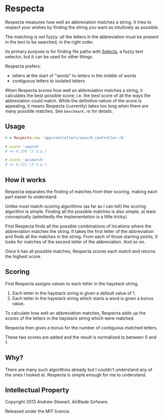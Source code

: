 # Respecta

Respecta measures how well an abbreviation matches a string.  It tries to respect your wishes by finding the string you want as intuitively as possible.

The matching is not fuzzy: all the letters in the abbreviation must be present in the text to be searched, in the right order.

Its primary purpose is for finding file paths with [Selecta][], a fuzzy text selector, but it can be used for other things.

Respecta prefers:

- letters at the start of "words" to letters in the middle of words
- contiguous letters to isolated letters

When Respecta scores how well an abbreviation matches a string, it calculates the best possible score; i.e. the best score of all the ways the abbreviation could match.  While the definitive nature of the score is appealing, it means Respecta (currently) takes too long when there are many possible matches.  See `benchmark.rb` for details.


## Usage

```ruby
r = Respecta.new 'app/controllers/search_controller.rb'

r.score 'search'
# => 0.158 (3 d.p.)

r.score 'acsearch'
# => 0.211 (3 d.p.)
```


## How it works

Respecta separates the finding of matches from their scoring, making each part easier to understand.

Unlike most match-scoring algorithms (as far as I can tell) the scoring algorithm is simple.  Finding all the possible matches is also simple, at least conceptually (admittedly the implementation is a little tricky).

First Respecta finds all the possible combinations of locations where the abbreviation matches the string.  It takes the first letter of the abbreviation and finds all the matches in the string.  From each of those starting points, it looks for matches of the second letter of the abbreviation.  And so on.

Once it has all possible matches, Respecta scores each match and returns the highest score.


## Scoring

First Respecta assigns values to each letter in the haystack string.

1. Each letter in the haystack string is given a default value of 1.
2. Each letter in the haystack string which starts a word is given a bonus value.

To calculate how well an abbreviation matches, Respecta adds up the scores of the letters in the haystack string which were matched.

Respecta then gives a bonus for the number of contiguous matched letters.

These two scores are added and the result is normalised to between 0 and 1.


## Why?

There are many such algorithms already but I couldn't understand any of the ones I looked at.  Respecta is simple enough for me to understand.


## Intellectual Property

Copyright 2013 Andrew Stewart, AirBlade Sofware.

Released under the MIT licence.


  [selecta]: https://github.com/garybernhardt/selecta

